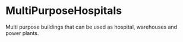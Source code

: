 # MultiPurposeHospitals
Multi purpose buildings that can be used as hospital, warehouses and power plants. 
